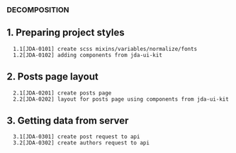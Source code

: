 ### DECOMPOSITION

## 1. Preparing project styles

      1.1[JDA-0101] create scss mixins/variables/normalize/fonts
      1.2[JDA-0102] adding components from jda-ui-kit

## 2. Posts page layout

      2.1[JDA-0201] create posts page
      2.2[JDA-0202] layout for posts page using components from jda-ui-kit

## 3. Getting data from server

      3.1[JDA-0301] create post request to api
      3.2[JDA-0302] create authors request to api

<!-- 1. Создание компонента "Сетка постов"
   Создать компонент, который будет отображать посты на экране.
2. Использование API для получения данных
   Использовать API https://jsonplaceholder.typicode.com/ для получения данных о постах.
3. Создание компонентов для вёрстки
   Создать следующие компоненты:
   Компонент выпадающего списка авторов.
   Компонент текстового поля для ввода слов, разделенных запятыми.
   Компонент галочки для выбора завершенных статей.
4. Создание контекста данных
   Создать контекст данных, который будет хранить информацию о постах и состоянии фильтрации. Эти данные будут храниться на верхнем уровне приложения и передаваться через useContext.
5. Реализация фильтра
   Реализовать фильтр согласно следующим требованиям:
   Создать выпадающий список авторов.
   Создать текстовое поле для ввода слов, разделенных запятыми.
   Создать галочку для выбора завершенных статей.
   При изменении состояния выпадающего списка авторов или галочки, выполнять поиск сразу.
   При вводе в текстовое поле начинать поиск с задержкой в 500 миллисекунд (используя debounce).
6. Реализация алгоритма поиска
   Реализовать алгоритм поиска согласно следующим правилам:
   Если указан автор, ожидать точное соответствие по полному имени автора.
   Если галочка "завершенные статьи" активирована, выводить только завершенные статьи.
   Разделить строку, введенную в текстовое поле, на слова по пробелам и производить поиск данных слов как в заголовке, так и в теле поста.
   Если найдено хотя бы одно слово, добавить соответствующую запись в результаты поиска.
7. Обработка отсутствия результатов
   В случае отсутствия результатов поиска, выводить сообщение "По вашему запросу ничего не найдено". -->
